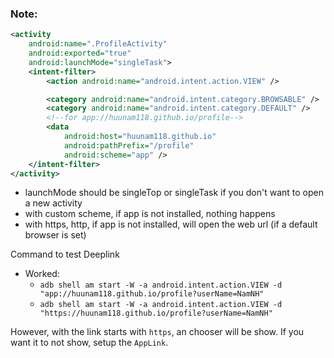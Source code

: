 ### Note:
```xml
<activity
    android:name=".ProfileActivity"
    android:exported="true"
    android:launchMode="singleTask">
    <intent-filter>
        <action android:name="android.intent.action.VIEW" />

        <category android:name="android.intent.category.BROWSABLE" />
        <category android:name="android.intent.category.DEFAULT" />
        <!--for app://huunam118.github.io/profile-->
        <data
            android:host="huunam118.github.io"
            android:pathPrefix="/profile"
            android:scheme="app" />
    </intent-filter>
</activity>
```
- launchMode should be singleTop or singleTask if you don't want to open a new activity
- with custom scheme, if app is not installed, nothing happens
- with https, http, if app is not installed, will open the web url (if a default browser is set)

Command to test Deeplink
- Worked:
  - `adb shell am start -W -a android.intent.action.VIEW -d "app://huunam118.github.io/profile?userName=NamNH"`
  - `adb shell am start -W -a android.intent.action.VIEW -d "https://huunam118.github.io/profile?userName=NamNH"`
  
However, with the link starts with `https`, an chooser will be show.
If you want it to not show, setup the `AppLink`.
